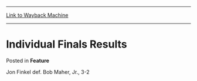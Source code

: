 
---
[Link to Wayback Machine](https://web.archive.org/web/20171030215536/https://magic.wizards.com/en/articles/archive/feature/individual-finals-results-2000-01-01)

[_metadata_:description]:- "Jon Finkel def. Bob Maher, Jr., 3-2"
[_metadata_:generator]:- "Drupal 7 (http://drupal.org)"
[_metadata_:node]:- "960871"
[_metadata_:publish_date]:- "2000-01-01"
[_metadata_:source]:- "div-main-content"
[_metadata_:title]:- "Individual Finals Results"
[_metadata_:wayback_capture_timestamp]:- "2017-10-30 21:55:36"
[_metadata_:wayback_raw_url]:- "https://web.archive.org/web/20171030215536id_/https://magic.wizards.com/en/articles/archive/feature/individual-finals-results-2000-01-01"
[_metadata_:wayback_url]:- "https://magic.wizards.com/en/articles/archive/feature/individual-finals-results-2000-01-01"
---


Individual Finals Results
=========================



 Posted in **Feature**












Jon Finkel def. Bob Maher, Jr., 3-2








